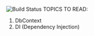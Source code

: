 ![Build Status](https://github.com/Aditya664/NZWalks/actions/workflows/main.yml/badge.svg)
TOPICS TO READ:
1) DbContext
2) DI (Dependency Injection)
